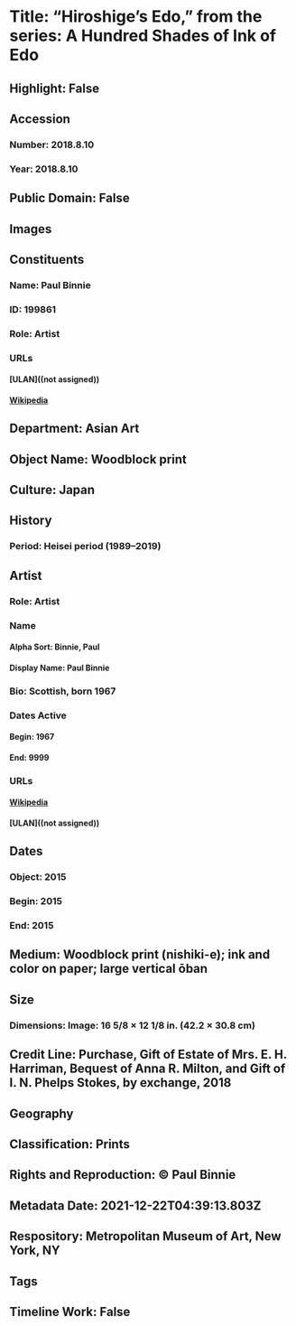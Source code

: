 # Title: “Hiroshige’s Edo,” from the series:  A Hundred Shades of Ink of Edo
## Highlight: False
## Accession
### Number: 2018.8.10
### Year: 2018.8.10
## Public Domain: False
## Images
## Constituents
### Name: Paul Binnie
### ID: 199861
### Role: Artist
### URLs
#### [ULAN]((not assigned))
#### [Wikipedia](https://www.wikidata.org/wiki/Q56600119)
## Department: Asian Art
## Object Name: Woodblock print
## Culture: Japan
## History
### Period: Heisei period (1989–2019)
## Artist
### Role: Artist
### Name
#### Alpha Sort: Binnie, Paul
#### Display Name: Paul Binnie
### Bio: Scottish, born 1967
### Dates Active
#### Begin: 1967
#### End: 9999
### URLs
#### [Wikipedia](https://www.wikidata.org/wiki/Q56600119)
#### [ULAN]((not assigned))
## Dates
### Object: 2015
### Begin: 2015
### End: 2015
## Medium: Woodblock print (nishiki-e); ink and color on paper; large vertical ōban
## Size
### Dimensions: Image: 16 5/8 × 12 1/8 in. (42.2 × 30.8 cm)
## Credit Line: Purchase, Gift of Estate of Mrs. E. H. Harriman, Bequest of Anna R. Milton, and Gift of I. N. Phelps Stokes, by exchange, 2018
## Geography
## Classification: Prints
## Rights and Reproduction: © Paul Binnie
## Metadata Date: 2021-12-22T04:39:13.803Z
## Respository: Metropolitan Museum of Art, New York, NY
## Tags
## Timeline Work: False